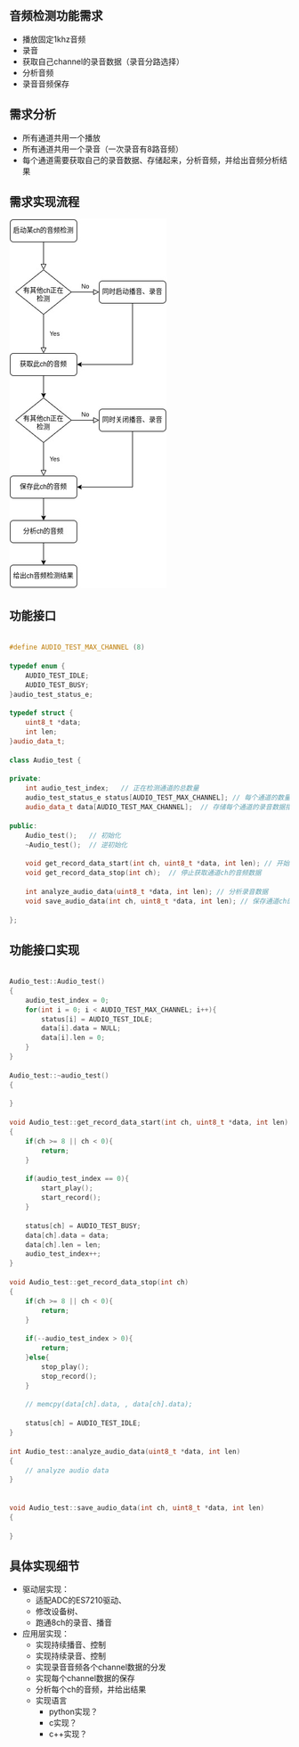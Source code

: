 ## 音频检测功能需求
- 播放固定1khz音频
- 录音
- 获取自己channel的录音数据（录音分路选择）
- 分析音频
- 录音音频保存

## 需求分析
- 所有通道共用一个播放
- 所有通道共用一个录音（一次录音有8路音频）
- 每个通道需要获取自己的录音数据、存储起来，分析音频，并给出音频分析结果

## 需求实现流程
![](./音频检测流程图.jpg)

## 功能接口
```c++

#define AUDIO_TEST_MAX_CHANNEL (8)

typedef enum {
    AUDIO_TEST_IDLE;
    AUDIO_TEST_BUSY;
}audio_test_status_e;

typedef struct {
    uint8_t *data;
    int len;
}audio_data_t;

class Audio_test {

private:
    int audio_test_index;   // 正在检测通道的总数量
    audio_test_status_e status[AUDIO_TEST_MAX_CHANNEL]; // 每个通道的数量
    audio_data_t data[AUDIO_TEST_MAX_CHANNEL];  // 存储每个通道的录音数据指针和长度

public:
    Audio_test();   // 初始化
    ~Audio_test();  // 逆初始化

    void get_record_data_start(int ch, uint8_t *data, int len); // 开始获取通道ch的音频数据
    void get_record_data_stop(int ch);  // 停止获取通道ch的音频数据

    int analyze_audio_data(uint8_t *data, int len); // 分析录音数据
    void save_audio_data(int ch, uint8_t *data, int len); // 保存通道ch的音频数据

};
```

## 功能接口实现
```c++

Audio_test::Audio_test()
{
    audio_test_index = 0;
    for(int i = 0; i < AUDIO_TEST_MAX_CHANNEL; i++){
        status[i] = AUDIO_TEST_IDLE;
        data[i].data = NULL;
        data[i].len = 0;
    }
}

Audio_test::~audio_test()
{

}

void Audio_test::get_record_data_start(int ch, uint8_t *data, int len)
{
    if(ch >= 8 || ch < 0){
        return;
    }

    if(audio_test_index == 0){
        start_play();
        start_record();
    }

    status[ch] = AUDIO_TEST_BUSY;
    data[ch].data = data;
    data[ch].len = len;
    audio_test_index++;
}

void Audio_test::get_record_data_stop(int ch)
{
    if(ch >= 8 || ch < 0){
        return;
    }

    if(--audio_test_index > 0){
        return;
    }else{
        stop_play();
        stop_record();
    }

    // memcpy(data[ch].data, , data[ch].data);

    status[ch] = AUDIO_TEST_IDLE;
}

int Audio_test::analyze_audio_data(uint8_t *data, int len)
{
    // analyze audio data
}


void Audio_test::save_audio_data(int ch, uint8_t *data, int len)
{

}

```
## 具体实现细节
* 驱动层实现： 
    - 适配ADC的ES7210驱动、
    - 修改设备树、
    - 跑通8ch的录音、播音
* 应用层实现： 
    - 实现持续播音、控制
    - 实现持续录音、控制
    - 实现录音音频各个channel数据的分发
    - 实现每个channel数据的保存
    - 分析每个ch的音频，并给出结果
    - 实现语言
        - python实现？
        - c实现？
        - c++实现？